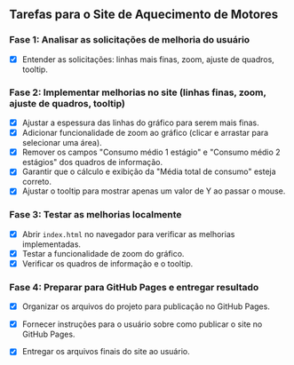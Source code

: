 ## Tarefas para o Site de Aquecimento de Motores

### Fase 1: Analisar as solicitações de melhoria do usuário
- [x] Entender as solicitações: linhas mais finas, zoom, ajuste de quadros, tooltip.

### Fase 2: Implementar melhorias no site (linhas finas, zoom, ajuste de quadros, tooltip)
- [x] Ajustar a espessura das linhas do gráfico para serem mais finas.
- [x] Adicionar funcionalidade de zoom ao gráfico (clicar e arrastar para selecionar uma área).
- [x] Remover os campos "Consumo médio 1 estágio" e "Consumo médio 2 estágios" dos quadros de informação.
- [x] Garantir que o cálculo e exibição da "Média total de consumo" esteja correto.
- [x] Ajustar o tooltip para mostrar apenas um valor de Y ao passar o mouse.

### Fase 3: Testar as melhorias localmente
- [x] Abrir `index.html` no navegador para verificar as melhorias implementadas.
- [x] Testar a funcionalidade de zoom do gráfico.
- [x] Verificar os quadros de informação e o tooltip.

### Fase 4: Preparar para GitHub Pages e entregar resultado
- [x] Organizar os arquivos do projeto para publicação no GitHub Pages.
- [x] Fornecer instruções para o usuário sobre como publicar o site no GitHub Pages.
- [x] Entregar os arquivos finais do site ao usuário.

